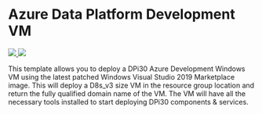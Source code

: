# Azure Data Platform Development VM

<a href="https://portal.azure.com/#create/Microsoft.Template/uri/https%3A%2F%2Fraw.githubusercontent.com%2FDPi30-Team%2FARM%2Fmaster%2Fdev-vm%2Fazuredeploy.json" target="_blank">
    <img src="http://azuredeploy.net/deploybutton.png"/>
</a>

<a href="http://armviz.io/#/?load=https%3A%2F%2Fraw.githubusercontent.com%2FDPi30-Team%2FARM%2Fmaster%2Fdev-vm%2Fazuredeploy.json" target="_blank">
    <img src="http://armviz.io/visualizebutton.png"/>
</a>

This template allows you to deploy a DPi30 Azure Development Windows VM using the latest patched Windows Visual Studio 2019 Marketplace image. This will deploy a D8s_v3 size VM in the resource group location and return the fully qualified domain name of the VM. The VM will have all the necessary tools installed to start deploying DPi30 components & services.

